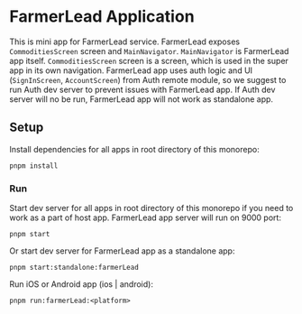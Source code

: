 # FarmerLead Application

This is mini app for FarmerLead service. FarmerLead exposes `CommoditiesScreen` screen and `MainNavigator`. `MainNavigator` is FarmerLead app itself. `CommoditiesScreen` screen is a screen, which is used in the super app in its own navigation. FarmerLead app uses auth logic and UI (`SignInScreen`, `AccountScreen`) from Auth remote module, so we suggest to run Auth dev server to prevent issues with FarmerLead app. If Auth dev server will no be run, FarmerLead app will not work as standalone app.

## Setup

Install dependencies for all apps in root directory of this monorepo:

```
pnpm install
```

### Run

Start dev server for all apps in root directory of this monorepo if you need to work as a part of host app. FarmerLead app server will run on 9000 port:

```
pnpm start
```

Or start dev server for FarmerLead app as a standalone app:

```
pnpm start:standalone:farmerLead
```

Run iOS or Android app (ios | android):

```
pnpm run:farmerLead:<platform>
```

